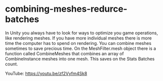 # combining-meshes-redurce-batches
In Unity you always have to look for ways to optimize you game operations, like rendering meshes.  If you have more individual meshes there is more time the computer has to spend on rendering. You can combine meshes sometimes to save precious time. On the MeshFilter.mesh object there is a function called CombineMeshes that combines an array of CombineInstance meshes into one mesh. This saves on the Stats Batches count.

YouTube:   https://youtu.be/zf2Vyfm4Sk8
